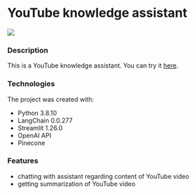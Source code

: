 # YouTube knowledge assistant
[![](https://skillicons.dev/icons?i=py,bots)](https://skillicons.dev)

### Description
This is a YouTube knowledge assistant. You can try it [here](https://yt-knowledge-assistant.streamlit.app/).

### Technologies
The project was created with:
- Python 3.8.10
- LangChain 0.0.277
- Streamlit 1.26.0
- OpenAI API
- Pinecone

### Features
- chatting with assistant regarding content of YouTube video
- getting summarization of YouTube video
